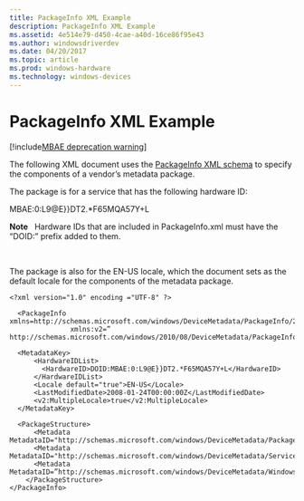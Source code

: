 ```yaml
---
title: PackageInfo XML Example
description: PackageInfo XML Example
ms.assetid: 4e514e79-d450-4cae-a40d-16ce86f95e43
ms.author: windowsdriverdev
ms.date: 04/20/2017
ms.topic: article
ms.prod: windows-hardware
ms.technology: windows-devices
---
```


# PackageInfo XML Example

[!include[MBAE deprecation warning](mbae-deprecation-warning.md)]

The following XML document uses the [PackageInfo XML schema](packageinfo-xml-schema.md) to specify the components of a vendor’s metadata package.

The package is for a service that has the following hardware ID:

MBAE:0:L9@E}}DT2.\*F65MQA57Y+L

**Note**  
Hardware IDs that are included in PackageInfo.xml must have the “DOID:” prefix added to them.

 

The package is also for the EN-US locale, which the document sets as the default locale for the components of the metadata package.

``` syntax
<?xml version="1.0" encoding ="UTF-8" ?>

  <PackageInfo xmlns=http://schemas.microsoft.com/windows/DeviceMetadata/PackageInfo/2007/11/
               xmlns:v2=” http://schemas.microsoft.com/windows/2010/08/DeviceMetadata/PackageInfov2”>

  <MetadataKey>
      <HardwareIDList>
        <HardwareID>DOID:MBAE:0:L9@E}}DT2.*F65MQA57Y+L</HardwareID>
      </HardwareIDList>
      <Locale default="true">EN-US</Locale>
      <LastModifiedDate>2008-01-24T00:00:00Z</LastModifiedDate>
      <v2:MultipleLocale>true</v2:MultipleLocale>
  </MetadataKey>

  <PackageStructure>
      <Metadata MetadataID="http://schemas.microsoft.com/windows/DeviceMetadata/PackageInfo/2007/11">PackageInfo.xml</Metadata>
      <Metadata MetadataID="http://schemas.microsoft.com/windows/DeviceMetadata/ServiceInfo/2007/11/">ServiceInformation</Metadata>
      <Metadata MetadataID=”http://schemas.microsoft.com/windows/DeviceMetadata/WindowsInfo/2007/11/”>WindowsInformation</Metadata>
    </PackageStructure>
</PackageInfo>
```

 

 





